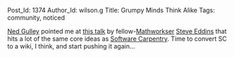 Post_Id: 1374
Author_Id: wilson.g
Title: Grumpy Minds Think Alike
Tags: community, noticed

<p><a href="http://www.starchamber.com/">Ned Gulley</a> pointed me at <a href="http://blogs.mathworks.com/images/steve/92/handout_final_icip2006.pdf">this talk</a> by fellow-<a href="http://www.mathworks.com">Mathworkser</a> <a href="http://blogs.mathworks.com/steve/">Steve Eddins</a> that hits a lot of the same core ideas as <a href="http://swc.scipy.org">Software Carpentry</a>.  Time to convert SC to a wiki, I think, and start pushing it again...</p>

